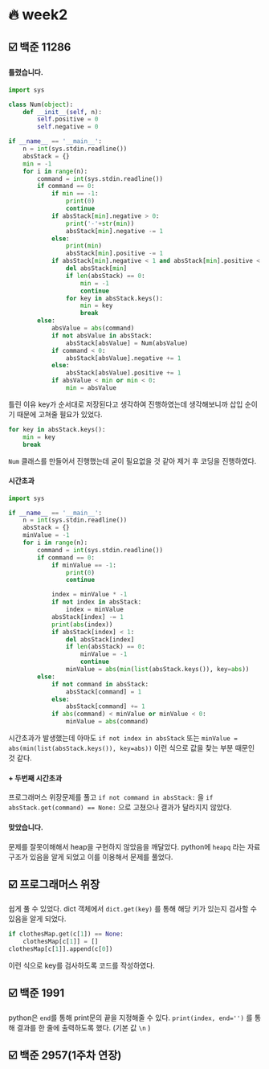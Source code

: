 # :fire: week2

## :ballot_box_with_check: 백준 11286
#### 틀렸습니다.

```python
import sys

class Num(object):
    def __init__(self, n):
        self.positive = 0
        self.negative = 0

if __name__ == '__main__':
    n = int(sys.stdin.readline())
    absStack = {}
    min = -1
    for i in range(n):
        command = int(sys.stdin.readline())
        if command == 0:
            if min == -1:
                print(0)
                continue
            if absStack[min].negative > 0:
                print('-'+str(min))
                absStack[min].negative -= 1
            else:
                print(min)
                absStack[min].positive -= 1
            if absStack[min].negative < 1 and absStack[min].positive < 1:
                del absStack[min]
                if len(absStack) == 0:
                    min = -1
                    continue
                for key in absStack.keys():
                    min = key
                    break
        else:
            absValue = abs(command)
            if not absValue in absStack:
                absStack[absValue] = Num(absValue)
            if command < 0:
                absStack[absValue].negative += 1
            else:
                absStack[absValue].positive += 1
            if absValue < min or min < 0:
                min = absValue
```
틀린 이유 key가 순서대로 저장된다고 생각하여 진행하였는데 생각해보니까 삽입 순이기 때문에 고쳐줄 필요가 있었다.

```python
for key in absStack.keys():
    min = key
    break
```

`Num` 클래스를 만들어서 진행했는데 굳이 필요없을 것 같아 제거 후 코딩을 진행하였다.

#### 시간초과

```python
import sys

if __name__ == '__main__':
    n = int(sys.stdin.readline())
    absStack = {}
    minValue = -1
    for i in range(n):
        command = int(sys.stdin.readline())
        if command == 0:
            if minValue == -1:
                print(0)
                continue

            index = minValue * -1
            if not index in absStack:
                index = minValue
            absStack[index] -= 1
            print(abs(index))
            if absStack[index] < 1:
                del absStack[index]
                if len(absStack) == 0:
                    minValue = -1
                    continue
                minValue = abs(min(list(absStack.keys()), key=abs))
        else:
            if not command in absStack:
                absStack[command] = 1
            else:
                absStack[command] += 1
            if abs(command) < minValue or minValue < 0:
                minValue = abs(command)
```
시간초과가 발생했는데 아마도 `if not index in absStack` 또는 `minValue = abs(min(list(absStack.keys()), key=abs))` 이런 식으로 값을 찾는 부분 때문인 것 같다.

#### + 두번째 시간초과

프로그래머스 위장문제를 풀고 `if not command in absStack:` 을 `if absStack.get(command) == None:` 으로 고쳤으나 결과가 달라지지 않았다.

#### 맞았습니다.

문제를 잘못이해해서 heap을 구현하지 않았음을 깨달았다. python에 `heapq` 라는 자료구조가 있음을 알게 되었고 이를 이용해서 문제를 풀었다.

## :ballot_box_with_check: 프로그래머스 위장

쉽게 풀 수 있었다. dict 객체에서 `dict.get(key)` 를 통해 해당 키가 있는지 검사할 수 있음을 알게 되었다.

```python
if clothesMap.get(c[1]) == None:
    clothesMap[c[1]] = []
clothesMap[c[1]].append(c[0])
```

이런 식으로 key를 검사하도록 코드를 작성하였다.

## :ballot_box_with_check: 백준 1991

python은 `end`를 통해 print문의 끝을 지정해줄 수 있다. `print(index, end='')` 를 통해 결과를 한 줄에 출력하도록 했다. (기본 값 `\n` )

## :ballot_box_with_check: 백준 2957(1주차 연장)